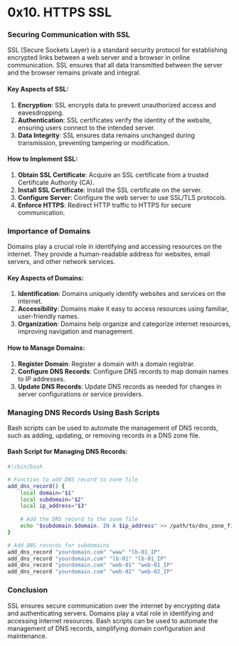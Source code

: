 # 0x10. HTTPS SSL
### Securing Communication with SSL

SSL (Secure Sockets Layer) is a standard security protocol for establishing encrypted links between a web server and a browser in online communication. SSL ensures that all data transmitted between the server and the browser remains private and integral.

#### Key Aspects of SSL:
1. **Encryption**: SSL encrypts data to prevent unauthorized access and eavesdropping.
2. **Authentication**: SSL certificates verify the identity of the website, ensuring users connect to the intended server.
3. **Data Integrity**: SSL ensures data remains unchanged during transmission, preventing tampering or modification.

#### How to Implement SSL:
1. **Obtain SSL Certificate**: Acquire an SSL certificate from a trusted Certificate Authority (CA).
2. **Install SSL Certificate**: Install the SSL certificate on the server.
3. **Configure Server**: Configure the web server to use SSL/TLS protocols.
4. **Enforce HTTPS**: Redirect HTTP traffic to HTTPS for secure communication.

### Importance of Domains

Domains play a crucial role in identifying and accessing resources on the internet. They provide a human-readable address for websites, email servers, and other network services.

#### Key Aspects of Domains:
1. **Identification**: Domains uniquely identify websites and services on the internet.
2. **Accessibility**: Domains make it easy to access resources using familiar, user-friendly names.
3. **Organization**: Domains help organize and categorize internet resources, improving navigation and management.

#### How to Manage Domains:
1. **Register Domain**: Register a domain with a domain registrar.
2. **Configure DNS Records**: Configure DNS records to map domain names to IP addresses.
3. **Update DNS Records**: Update DNS records as needed for changes in server configurations or service providers.

### Managing DNS Records Using Bash Scripts

Bash scripts can be used to automate the management of DNS records, such as adding, updating, or removing records in a DNS zone file.

#### Bash Script for Managing DNS Records:
```bash
#!/bin/bash

# Function to add DNS record to zone file
add_dns_record() {
    local domain="$1"
    local subdomain="$2"
    local ip_address="$3"
    
    # Add the DNS record to the zone file
    echo "$subdomain.$domain. IN A $ip_address" >> /path/to/dns_zone_file
}

# Add DNS records for subdomains
add_dns_record "yourdomain.com" "www" "lb-01_IP"
add_dns_record "yourdomain.com" "lb-01" "lb-01_IP"
add_dns_record "yourdomain.com" "web-01" "web-01_IP"
add_dns_record "yourdomain.com" "web-02" "web-02_IP"
```

### Conclusion

SSL ensures secure communication over the internet by encrypting data and authenticating servers. Domains play a vital role in identifying and accessing internet resources. Bash scripts can be used to automate the management of DNS records, simplifying domain configuration and maintenance.

